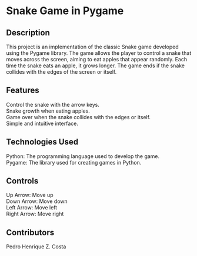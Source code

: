 # Snake Game in Pygame
## Description
This project is an implementation of the classic Snake game developed using the Pygame library. The game allows the player to control a snake that moves across the screen, aiming to eat apples that appear randomly. Each time the snake eats an apple, it grows longer. The game ends if the snake collides with the edges of the screen or itself.

## Features
Control the snake with the arrow keys. <br>
Snake growth when eating apples. <br>
Game over when the snake collides with the edges or itself. <br>
Simple and intuitive interface.

## Technologies Used
Python: The programming language used to develop the game.<br>
Pygame: The library used for creating games in Python.

## Controls
Up Arrow: Move up<br>
Down Arrow: Move down<br>
Left Arrow: Move left<br>
Right Arrow: Move right

## Contributors
Pedro Henrique Z. Costa
